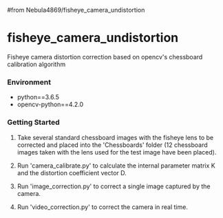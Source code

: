 #from Nebula4869/fisheye_camera_undistortion
# fisheye_camera_undistortion
Fisheye camera distortion correction based on opencv's chessboard calibration algorithm
### Environment

- python==3.6.5
- opencv-python==4.2.0


### Getting Started

1. Take several standard chessboard images with the fisheye lens to be corrected and placed into the 'Chessboards' folder (12 chessboard images taken with the lens used for the test image have been placed).
2. Run 'camera_calibrate.py' to calculate the internal parameter matrix K and the distortion coefficient vector D.

3. Run 'image_correction.py' to correct a single image captured by the camera.

4. Run 'video_correction.py' to correct the camera in real time.
